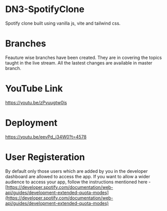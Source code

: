 # DN3-SpotifyClone
Spotify clone built using vanilla js, vite and tailwind css.

# Branches
Feauture wise branches have been created. They are in covering the topics taught in the live stream.
All the lastest changes are available in master branch.

# YouTube Link
https://youtu.be/zPvuugtw0is

# Deployment

https://youtu.be/eevPd_j34W0?t=4578

# User Registeration

By default only those users which are added by you in the developer dashboard are allowed to access the app.
If you want to allow a wider audience to access your app, follow the instructions mentioned here - [https://developer.spotify.com/documentation/web-api/guides/development-extended-quota-modes](https://developer.spotify.com/documentation/web-api/guides/development-extended-quota-modes)
